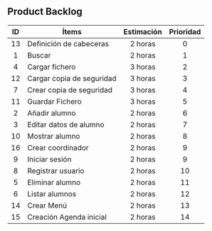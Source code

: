 
## Product Backlog



|ID              |Ítems            |Estimación                 |Prioridad
|:----------------:|-------------------------------|:---------------------------:|:-----------------------:|
|13        |Definición de cabeceras           |2 horas          |0|
|1				 |Buscar          				 |2 horas         			 |1|
|4				 |Cargar fichero   		         |3 horas					 |2|
|12				 |Cargar copia de seguridad		 |3 horas					 |3|
|7				 |Crear copia de seguridad		 |3 horas					 |4|
|11				 |Guardar Fichero				 |3 horas					 |5|
|2				 |Añadir alumno					 |2 horas					 |6|
|3				 |Editar datos de alumno		 |2 horas					 |7|
|10				 |Mostrar alumno				 |2 horas 					 |8|
|16        |Crear coordinador       |2 horas          |9|
|9				 |Iniciar sesión				 |2 horas					 |9|
|8				 |Registrar usuario				 |2 horas					 |10|
|5				 |Eliminar alumno	    		 |2 horas					 |11|
|6				 |Listar alumnos					 |2 horas					 |12|
|14        |Crear Menú          |2 horas            |13|
|15        |Creación Agenda inicial       |2 horas          |14|

